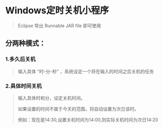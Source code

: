 # Windows定时关机小程序

>Eclipse 导出 Runnable JAR file 即可使用

## 分两种模式：

### 1.多久后关机
  
>输入具体 “时-分-秒” ，系统设定一个将在输入的时间之后关机的任务
    
### 2.具体时间关机
  
>输入具体时和分，设定关机时间。
>
>如果设置的时间不属于今天的范围，将自动设置为次日该时。
>
>例如：现在是14:30,设置关机时间为14:00,则实际关机时间为次日14:20